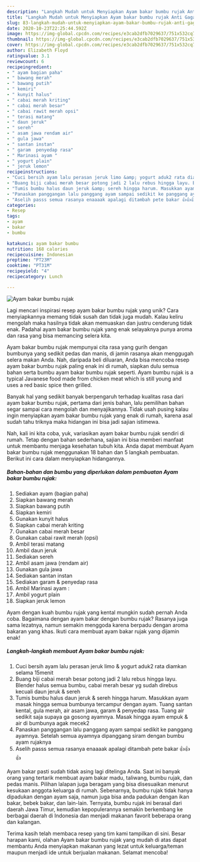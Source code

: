 ```yaml
---
description: "Langkah Mudah untuk Menyiapkan Ayam bakar bumbu rujak Anti Gagal"
title: "Langkah Mudah untuk Menyiapkan Ayam bakar bumbu rujak Anti Gagal"
slug: 83-langkah-mudah-untuk-menyiapkan-ayam-bakar-bumbu-rujak-anti-gagal
date: 2020-10-23T22:25:44.592Z
image: https://img-global.cpcdn.com/recipes/e3cab2dfb7029637/751x532cq70/ayam-bakar-bumbu-rujak-foto-resep-utama.jpg
thumbnail: https://img-global.cpcdn.com/recipes/e3cab2dfb7029637/751x532cq70/ayam-bakar-bumbu-rujak-foto-resep-utama.jpg
cover: https://img-global.cpcdn.com/recipes/e3cab2dfb7029637/751x532cq70/ayam-bakar-bumbu-rujak-foto-resep-utama.jpg
author: Elizabeth Floyd
ratingvalue: 3.1
reviewcount: 6
recipeingredient:
- " ayam bagian paha"
- " bawang merah"
- " bawang putih"
- " kemiri"
- " kunyit halus"
- " cabai merah kriting"
- " cabai merah besar"
- " cabai rawit merah opsi"
- " terasi matang"
- " daun jeruk"
- " sereh"
- " asam jawa rendam air"
- " gula jawa"
- " santan instan"
- " garam  penyedap rasa"
- " Marinasi ayam "
- " yogurt plain"
- " jeruk lemon"
recipeinstructions:
- "Cuci bersih ayam lalu perasan jeruk limo &amp; yogurt aduk2 rata diamkan selama 15menit"
- "Buang biji cabai merah besar potong jadi 2 lalu rebus hingga layu. Blender halus semua bumbu, cabai merah besar yg sudah direbus kecuali daun jeruk &amp; sereh"
- "Tumis bumbu halus daun jeruk &amp; sereh hingga harum. Masukkan ayam masak hingga semua bumbunya tercampur dengan ayam. Tuang santan kental, gula merah, air asam jawa, garam &amp; penyedap rasa. Tuang air sedikit saja supaya ga gosong ayamnya. Masak hingga ayam empuk &amp; air di bumbunya agak mecek2"
- "Panaskan panggangan lalu panggang ayam sampai sedikit ke panggang ayamnya. Setelah semua ayamnya dipanggang siram dengan bumbu ayam rujaknya"
- "Aselih passs semua rasanya enaaaak apalagi ditambah pete bakar 👍👍👍"
categories:
- Resep
tags:
- ayam
- bakar
- bumbu

katakunci: ayam bakar bumbu 
nutrition: 168 calories
recipecuisine: Indonesian
preptime: "PT23M"
cooktime: "PT31M"
recipeyield: "4"
recipecategory: Lunch

---
```



![Ayam bakar bumbu rujak](https://img-global.cpcdn.com/recipes/e3cab2dfb7029637/751x532cq70/ayam-bakar-bumbu-rujak-foto-resep-utama.jpg)

Lagi mencari inspirasi resep ayam bakar bumbu rujak yang unik? Cara menyiapkannya memang tidak susah dan tidak juga mudah. Kalau keliru mengolah maka hasilnya tidak akan memuaskan dan justru cenderung tidak enak. Padahal ayam bakar bumbu rujak yang enak selayaknya punya aroma dan rasa yang bisa memancing selera kita.

Ayam bakar bumbu rujak mempunyai cita rasa yang gurih dengan bumbunya yang sedikit pedas dan manis, di jamin rasanya akan menggugah selera makan Anda. Nah, daripada beli diluaran, Anda bisa mencoba resep ayam bakar bumbu rujak paling enak ini di rumah, siapkan dulu semua bahan serta bumbu ayam bakar bumbu rujak seperti. Ayam bumbu rujak is a typical Javanese food made from chicken meat which is still young and uses a red basic spice then grilled.

Banyak hal yang sedikit banyak berpengaruh terhadap kualitas rasa dari ayam bakar bumbu rujak, pertama dari jenis bahan, lalu pemilihan bahan segar sampai cara mengolah dan menyajikannya. Tidak usah pusing kalau ingin menyiapkan ayam bakar bumbu rujak yang enak di rumah, karena asal sudah tahu triknya maka hidangan ini bisa jadi sajian istimewa.


Nah, kali ini kita coba, yuk, variasikan ayam bakar bumbu rujak sendiri di rumah. Tetap dengan bahan sederhana, sajian ini bisa memberi manfaat untuk membantu menjaga kesehatan tubuh kita. Anda dapat membuat Ayam bakar bumbu rujak menggunakan 18 bahan dan 5 langkah pembuatan. Berikut ini cara dalam menyiapkan hidangannya.

<!--inarticleads1-->

##### Bahan-bahan dan bumbu yang diperlukan dalam pembuatan Ayam bakar bumbu rujak:

1. Sediakan  ayam (bagian paha)
1. Siapkan  bawang merah
1. Siapkan  bawang putih
1. Siapkan  kemiri
1. Gunakan  kunyit halus
1. Siapkan  cabai merah kriting
1. Gunakan  cabai merah besar
1. Gunakan  cabai rawit merah (opsi)
1. Ambil  terasi matang
1. Ambil  daun jeruk
1. Sediakan  sereh
1. Ambil  asam jawa (rendam air)
1. Gunakan  gula jawa
1. Sediakan  santan instan
1. Sediakan  garam &amp; penyedap rasa
1. Ambil  Marinasi ayam :
1. Ambil  yogurt plain
1. Siapkan  jeruk lemon


Ayam dengan kuah bumbu rujak yang kental mungkin sudah pernah Anda coba. Bagaimana dengan ayam bakar dengan bumbu rujak? Rasanya juga sama lezatnya, namun semakin menggoda karena berpadu dengan aroma bakaran yang khas. Ikuti cara membuat ayam bakar rujak yang dijamin enak! 

<!--inarticleads2-->

##### Langkah-langkah membuat Ayam bakar bumbu rujak:

1. Cuci bersih ayam lalu perasan jeruk limo &amp; yogurt aduk2 rata diamkan selama 15menit
1. Buang biji cabai merah besar potong jadi 2 lalu rebus hingga layu. Blender halus semua bumbu, cabai merah besar yg sudah direbus kecuali daun jeruk &amp; sereh
1. Tumis bumbu halus daun jeruk &amp; sereh hingga harum. Masukkan ayam masak hingga semua bumbunya tercampur dengan ayam. Tuang santan kental, gula merah, air asam jawa, garam &amp; penyedap rasa. Tuang air sedikit saja supaya ga gosong ayamnya. Masak hingga ayam empuk &amp; air di bumbunya agak mecek2
1. Panaskan panggangan lalu panggang ayam sampai sedikit ke panggang ayamnya. Setelah semua ayamnya dipanggang siram dengan bumbu ayam rujaknya
1. Aselih passs semua rasanya enaaaak apalagi ditambah pete bakar 👍👍👍


Ayam bakar pasti sudah tidak asing lagi ditelinga Anda. Saat ini banyak orang yang tertarik membuat ayam bakar madu, taliwang, bumbu rujak, dan pedas manis. Pilihan lalapan juga beragam yang bisa disesuaikan menurut kesukaan anggota keluarga di rumah. Sebenarnya, bumbu rujak tidak hanya dipadukan dengan ayam saja, namun juga bisa anda padukan dengan ikan bakar, bebek bakar, dan lain-lain. Ternyata, bumbu rujak ini berasal dari daerah Jawa Timur, kemudian kepopulerannya semakin berkembang ke berbagai daerah di Indonesia dan menjadi makanan favorit beberapa orang dan kalangan. 

Terima kasih telah membaca resep yang tim kami tampilkan di sini. Besar harapan kami, olahan Ayam bakar bumbu rujak yang mudah di atas dapat membantu Anda menyiapkan makanan yang lezat untuk keluarga/teman maupun menjadi ide untuk berjualan makanan. Selamat mencoba!
